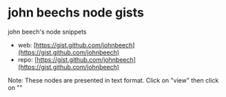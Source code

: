 john beechs node gists
========================

john beech's node snippets

* web: [https://gist.github.com/johnbeech](https://gist.github.com/johnbeech)
* repo: [https://gist.github.com/johnbeech](https://gist.github.com/johnbeech)

Note: These nodes are presented in text format. Click on "view" then click on ""